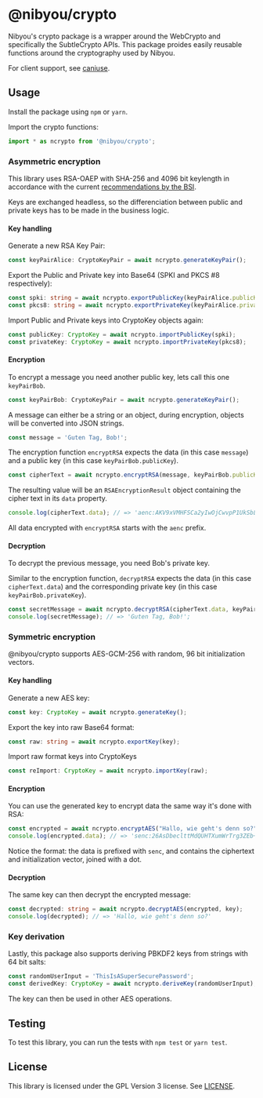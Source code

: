 # @nibyou/crypto

Nibyou's crypto package is a wrapper around the WebCrypto and specifically the SubtleCrypto APIs. This package proides easily reusable functions around the cryptography used by Nibyou.

For client support, see [caniuse](https://caniuse.com/?search=crypto).

## Usage

Install the package using `npm` or `yarn`.

Import the crypto functions:

```javascript
import * as ncrypto from '@nibyou/crypto';
```

### Asymmetric encryption

This library uses RSA-OAEP with SHA-256 and 4096 bit keylength in accordance with the current [recommendations by the BSI](https://www.bsi.bund.de/SharedDocs/Downloads/EN/BSI/Publications/TechGuidelines/TG02102/BSI-TR-02102-1.pdf?__blob=publicationFile).

Keys are exchanged headless, so the differenciation between public and private keys has to be made in the business logic.

#### Key handling

Generate a new RSA Key Pair:

```typescript
const keyPairAlice: CryptoKeyPair = await ncrypto.generateKeyPair();
```

Export the Public and Private key into Base64 (SPKI and PKCS #8 respectively):

```typescript
const spki: string = await ncrypto.exportPublicKey(keyPairAlice.publicKey);
const pkcs8: string = await ncrypto.exportPrivateKey(keyPairAlice.privateKey);
```

Import Public and Private keys into CryptoKey objects again:

```typescript
const publicKey: CryptoKey = await ncrypto.importPublicKey(spki);
const privateKey: CryptoKey = await ncrypto.importPrivateKey(pkcs8);
```

#### Encryption

To encrypt a message you need another public key, lets call this one `keyPairBob`.

```typescript
const keyPairBob: CryptoKeyPair = await ncrypto.generateKeyPair();
```

A message can either be a string or an object, during encryption, objects will be converted into JSON strings.

```typescript
const message = 'Guten Tag, Bob!';
```

The encryption function `encryptRSA` expects the data (in this case `message`) and a public key (in this case `keyPairBob.publicKey`).

```typescript
const cipherText = await ncrypto.encryptRSA(message, keyPairBob.publicKey);
```

The resulting value will be an `RSAEncryptionResult` object containing the cipher text in its `data` property. 

```typescript
console.log(cipherText.data); // => 'aenc:AKV9xVMHFSCa2yIwOjCwvpP1UkSbLaqqMu49Tg2CWDXk9xsi5MiArQwmJrrfdKqyfJ3Fag7/9AS+TX4RnHqIxKX26WKgH7EKwdnRTjB9X/PbKOOfNLmq4T/K2CSr+y9n1iJbIOyQpvfnCOFIaIwmQ8CKVTKyrcGcOF8GBdJpujlqSENaD3Q16B4yW4G5M6kSnImnRebHtqhayRk5o84Omj6l4wXGyhqoT/yxD7wlet1nSuZTqU2U3JTfOvoFjYferHPTnEpo38uUWq09fbOoEI3vNBn/UiPN7MoA7uWufNOECvtDxuJty6frbTwvmzj9ZHfwdhy55x21MLXzctJUbw=='
```

All data encrypted with `encryptRSA` starts with the `aenc` prefix.

#### Decryption

To decrypt the previous message, you need Bob's private key. 

Similar to the encryption function, `decryptRSA` expects the data (in this case `cipherText.data`) and the corresponding private key (in this case `keyPairBob.privateKey`).

```typescript
const secretMessage = await ncrypto.decryptRSA(cipherText.data, keyPairBob.privateKey);
console.log(secretMessage); // => 'Guten Tag, Bob!';
```

### Symmetric encryption

@nibyou/crypto supports AES-GCM-256 with random, 96 bit initialization vectors. 

#### Key handling

Generate a new AES key:

```typescript
const key: CryptoKey = await ncrypto.generateKey();
```

Export the key into raw Base64 format:

```typescript
const raw: string = await ncrypto.exportKey(key);
```

Import raw format keys into CryptoKeys

```typescript
const reImport: CryptoKey = await ncrypto.importKey(raw);
```

#### Encryption

You can use the generated key to encrypt data the same way it's done with RSA:

```typescript
const encrypted = await ncrypto.encryptAES("Hallo, wie geht's denn so?", key);
console.log(encrypted.data); // => 'senc:26AsDbeclttMdQUHTXumWrTrg3ZEb+en0qU=.pUE96B4D8mhYetFP'
```

Notice the format: the data is prefixed with `senc`, and contains the ciphertext and initialization vector, joined with a dot. 

#### Decryption

The same key can then decrypt the encrypted message:

```typescript
const decrypted: string = await ncrypto.decryptAES(encrypted, key);
console.log(decrypted); // => 'Hallo, wie geht's denn so?'
```

### Key derivation

Lastly, this package also supports deriving PBKDF2 keys from strings with 64 bit salts:

```typescript
const randomUserInput = 'ThisIsASuperSecurePassword';
const derivedKey: CryptoKey = await ncrypto.deriveKey(randomUserInput);
```

The key can then be used in other AES operations.

## Testing

To test this library, you can run the tests with `npm test` or `yarn test`.

## License

This library is licensed under the GPL Version 3 license. See [LICENSE](./LICENSE).